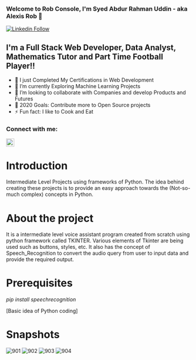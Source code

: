 ### Welcome to Rob Console, I'm Syed Abdur Rahman Uddin - aka Alexis Rob 👋


[![Linkedin Follow](https://img.shields.io/twitter/follow/SyedRahman?color=1DA1F2&logo=linkedin&style=for-the-badge)](https://www.linkedin.com/in/syed-rahman-061795167/)

## I'm a Full Stack Web Developer, Data Analyst, Mathematics Tutor and Part Time Football Player!!

- 🔭 I just Completed My Certifications in Web Development
- 🌱 I’m currently Exploring Machine Learning Projects
- 👯 I’m looking to collaborate with Companies and develop Products and Futures
- 🥅 2020 Goals: Contribute more to Open Source projects
- ⚡ Fun fact: I like to Cook and Eat


### Connect with me:



[<img align="left"  width="22px" src="https://cdn.jsdelivr.net/npm/simple-icons@v3/icons/linkedin.svg" />][linkedin]


<br />


[linkedin]: https://www.linkedin.com/in/syed-rahman-061795167/


# Introduction
Intermediate Level Projects using frameworks of Python. The idea behind creating these projects is to provide an easy approach towards the (Not-so-much complex) concepts in Python. 

# About the project
It is a intermediate level voice assistant program created from scratch using python framework called TKINTER. 
Various elements of Tkinter are being used such as buttons, styles, etc.
It also has the concept of Speech_Recognition to convert the audio query from user to input data and provide the required output.

# Prerequisites
*pip install speechrecognition*

[Basic idea of Python coding]

# Snapshots
![901](https://user-images.githubusercontent.com/57063763/99848248-71902a80-2b9f-11eb-92dc-a5bc5401986f.png)
![902](https://user-images.githubusercontent.com/57063763/99848305-8cfb3580-2b9f-11eb-97c8-97f1ca93a4dd.png)
![903](https://user-images.githubusercontent.com/57063763/99848324-92f11680-2b9f-11eb-86d2-554e2b7dc1f4.png)
![904](https://user-images.githubusercontent.com/57063763/99848337-9a182480-2b9f-11eb-8d76-806071baa5f0.png)
